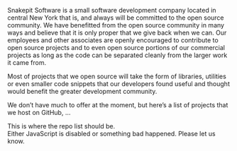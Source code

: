 <p>Snakepit Software is a small software development company located in central New York that is, and always will be committed to the open source community. We have benefitted from the open source community in many ways and believe that it is only proper that we give back when we can. Our employees and other associates are openly encouraged to contribute to open source projects and to even open source portions of our commercial projects as long as the code can be separated cleanly from the larger work it came from.</p><p>Most of projects that we open source will take the form of libraries, utilities or even smaller code snippets that our developers found useful and thought would benefit the greater development community.</p><p>We don’t have much to offer at the moment, but here’s a list of projects that we host on GitHub, …</p>
<!-- This block dynamically loads the list of repos from GitHub -->
<div id="repo-wrapper">
  <link rel="stylesheet" href="stylesheets/github-repos.css">
  <script src="https://ajax.googleapis.com/ajax/libs/jquery/2.1.0/jquery.min.js" type="text/javascript"></script>
  <script src="javascripts/github.js" type="text/javascript"></script>
  <div id="opensource-repos"><span>This is where the repo list should be.<br>Either JavaScript is disabled or something bad happened. Please let us know.</span></div> <!-- This is used by repos.js to place the content -->
  <script id="repos_script" src="javascripts/repos.js" organization="snakepitsoftware" type="text/javascript"></script>
</div>
